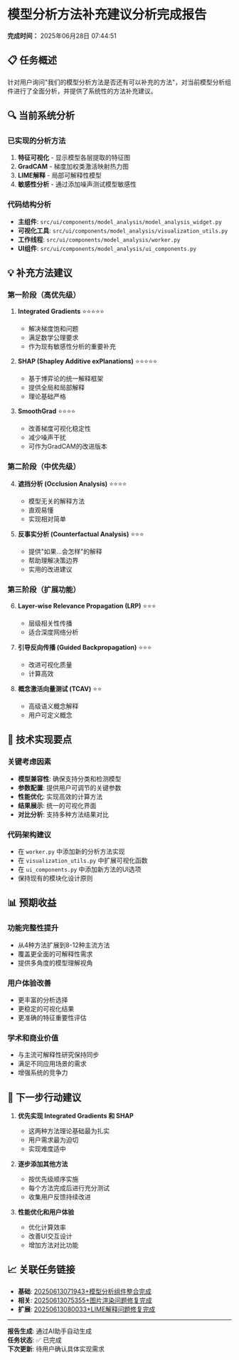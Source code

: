 # 模型分析方法补充建议分析完成报告

**完成时间：** 2025年06月28日 07:44:51

## 📋 任务概述

针对用户询问"我们的模型分析方法是否还有可以补充的方法"，对当前模型分析组件进行了全面分析，并提供了系统性的方法补充建议。

## 🔍 当前系统分析

### 已实现的分析方法
1. **特征可视化** - 显示模型各层提取的特征图
2. **GradCAM** - 梯度加权类激活映射热力图
3. **LIME解释** - 局部可解释性模型
4. **敏感性分析** - 通过添加噪声测试模型敏感性

### 代码结构分析
- **主组件**: `src/ui/components/model_analysis/model_analysis_widget.py`
- **可视化工具**: `src/ui/components/model_analysis/visualization_utils.py`
- **工作线程**: `src/ui/components/model_analysis/worker.py`
- **UI组件**: `src/ui/components/model_analysis/ui_components.py`

## 💡 补充方法建议

### 第一阶段（高优先级）
1. **Integrated Gradients** ⭐⭐⭐⭐⭐
   - 解决梯度饱和问题
   - 满足数学公理要求
   - 作为现有敏感性分析的重要补充

2. **SHAP (Shapley Additive exPlanations)** ⭐⭐⭐⭐⭐
   - 基于博弈论的统一解释框架
   - 提供全局和局部解释
   - 理论基础严格

3. **SmoothGrad** ⭐⭐⭐⭐
   - 改善梯度可视化稳定性
   - 减少噪声干扰
   - 可作为GradCAM的改进版本

### 第二阶段（中优先级）
4. **遮挡分析 (Occlusion Analysis)** ⭐⭐⭐⭐
   - 模型无关的解释方法
   - 直观易懂
   - 实现相对简单

5. **反事实分析 (Counterfactual Analysis)** ⭐⭐⭐
   - 提供"如果...会怎样"的解释
   - 帮助理解决策边界
   - 实用的改进建议

### 第三阶段（扩展功能）
6. **Layer-wise Relevance Propagation (LRP)** ⭐⭐⭐
   - 层级相关性传播
   - 适合深度网络分析

7. **引导反向传播 (Guided Backpropagation)** ⭐⭐⭐
   - 改进可视化质量
   - 计算高效

8. **概念激活向量测试 (TCAV)** ⭐⭐
   - 高级语义概念解释
   - 用户可定义概念

## 🔧 技术实现要点

### 关键考虑因素
- **模型兼容性**: 确保支持分类和检测模型
- **参数配置**: 提供用户可调节的关键参数
- **性能优化**: 实现高效的计算方法
- **结果展示**: 统一的可视化界面
- **对比分析**: 支持多种方法结果对比

### 代码架构建议
- 在 `worker.py` 中添加新的分析方法实现
- 在 `visualization_utils.py` 中扩展可视化函数
- 在 `ui_components.py` 中添加新方法的UI选项
- 保持现有的模块化设计原则

## 📊 预期收益

### 功能完整性提升
- 从4种方法扩展到8-12种主流方法
- 覆盖更全面的可解释性需求
- 提供多角度的模型理解视角

### 用户体验改善
- 更丰富的分析选择
- 更稳定的可视化结果
- 更准确的特征重要性评估

### 学术和商业价值
- 与主流可解释性研究保持同步
- 满足不同应用场景的需求
- 增强系统的竞争力

## 🎯 下一步行动建议

1. **优先实现 Integrated Gradients 和 SHAP**
   - 这两种方法理论基础最为扎实
   - 用户需求最为迫切
   - 实现难度适中

2. **逐步添加其他方法**
   - 按优先级顺序实施
   - 每个方法完成后进行充分测试
   - 收集用户反馈持续改进

3. **性能优化和用户体验**
   - 优化计算效率
   - 改善UI交互设计
   - 增加方法对比功能

## 📈 关联任务链接

- **基础**: [20250613071943+模型分析组件整合完成](./20250613071943+模型分析组件整合完成.md)
- **相关**: [20250613075355+图片渲染问题修复完成](./20250613075355+图片渲染问题修复完成.md)
- **扩展**: [20250613080033+LIME解释问题修复完成](./20250613080033+LIME解释问题修复完成.md)

---
**报告生成**: 通过AI助手自动生成  
**任务状态**: ✅ 已完成  
**下次更新**: 待用户确认具体实现需求 